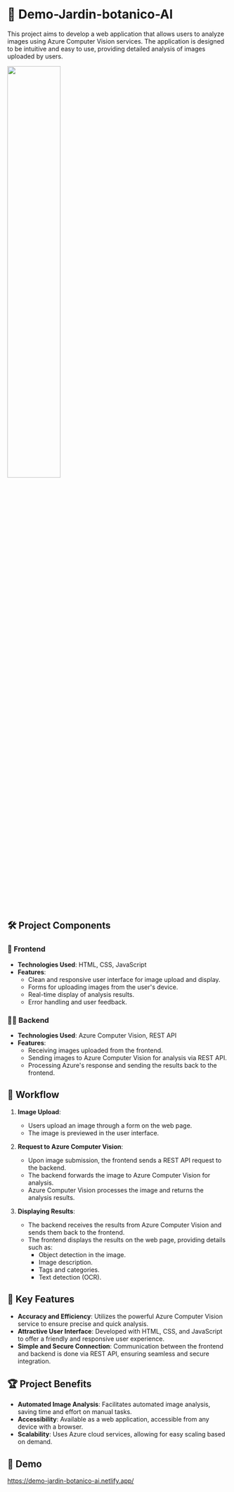 # 🚀 Demo-Jardin-botanico-AI
This project aims to develop a web application that allows users to analyze images using Azure Computer Vision services. The application is designed to be intuitive and easy to use, providing detailed analysis of images uploaded by users.

<img src="https://github.com/user-attachments/assets/422ed0b4-77f3-4155-aef7-adcb83474da2" width="49%"></img>

## 🛠 Project Components

### 👾 Frontend
- **Technologies Used**: HTML, CSS, JavaScript
- **Features**:
  - Clean and responsive user interface for image upload and display.
  - Forms for uploading images from the user's device.
  - Real-time display of analysis results.
  - Error handling and user feedback.

### 🐱‍👤 Backend
- **Technologies Used**: Azure Computer Vision, REST API
- **Features**:
  - Receiving images uploaded from the frontend.
  - Sending images to Azure Computer Vision for analysis via REST API.
  - Processing Azure's response and sending the results back to the frontend.

## 🎈 Workflow

1. **Image Upload**:
   - Users upload an image through a form on the web page.
   - The image is previewed in the user interface.

2. **Request to Azure Computer Vision**:
   - Upon image submission, the frontend sends a REST API request to the backend.
   - The backend forwards the image to Azure Computer Vision for analysis.
   - Azure Computer Vision processes the image and returns the analysis results.

3. **Displaying Results**:
   - The backend receives the results from Azure Computer Vision and sends them back to the frontend.
   - The frontend displays the results on the web page, providing details such as:
     - Object detection in the image.
     - Image description.
     - Tags and categories.
     - Text detection (OCR).

## 🥘 Key Features

- **Accuracy and Efficiency**: Utilizes the powerful Azure Computer Vision service to ensure precise and quick analysis.
- **Attractive User Interface**: Developed with HTML, CSS, and JavaScript to offer a friendly and responsive user experience.
- **Simple and Secure Connection**: Communication between the frontend and backend is done via REST API, ensuring seamless and secure integration.

## 🏆 Project Benefits

- **Automated Image Analysis**: Facilitates automated image analysis, saving time and effort on manual tasks.
- **Accessibility**: Available as a web application, accessible from any device with a browser.
- **Scalability**: Uses Azure cloud services, allowing for easy scaling based on demand.

## 👀 Demo
https://demo-jardin-botanico-ai.netlify.app/

